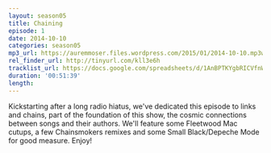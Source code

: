 ```yaml
---
layout: season05
title: Chaining
episode: 1
date: 2014-10-10
categories: season05
mp3_url: https://auremmoser.files.wordpress.com/2015/01/2014-10-10.mp3w=AABTCBT2R3mwo416T514FLCco1c1gTVu1oev21uVdvey6Q
rel_finder_url: http://tinyurl.com/kll3e6h
tracklist_url: https://docs.google.com/spreadsheets/d/1AnBPTKYgbRICVfnWy8lh2XAfNTw8cQFm6TVHdbUXQa0/edit#gid=44
duration: '00:51:39'
length:
---
```


Kickstarting after a long radio hiatus, we've dedicated this episode to links and chains, part of the foundation of this show, the cosmic connections between songs and their authors. We'll feature some Fleetwood Mac cutups, a few Chainsmokers remixes and some Small Black/Depeche Mode for good measure. Enjoy!
